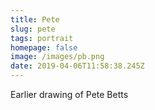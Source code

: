 ```yaml
---
title: Pete
slug: pete
tags: portrait
homepage: false
image: /images/pb.png
date: 2019-04-06T11:58:38.245Z
---
```

Earlier drawing of Pete Betts
